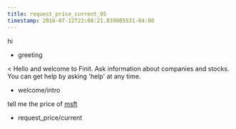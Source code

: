 ```yaml
---
title: request_price_current_05
timestamp: 2016-07-12T22:08:21.839005531-04:00
---
```


hi
* greeting

< Hello and welcome to Finit. Ask information about companies and stocks. You can get help by asking 'help' at any time.
* welcome/intro

tell me the price of [msft](ticker_symbol)
* request_price/current
